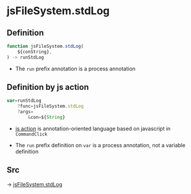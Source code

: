 # jsFileSystem.stdLog

## Definition

```js.js
function jsFileSystem.stdLog(
	${conString},
) -> runStdLog
```

- The `run` prefix annotation is a process annotation
## Definition by js action

```js.js
var=runStdLog
	?func=jsFileSystem.stdLog
	?args=
		&con=${String}
```

- [js action](#) is annotation-oriented language based on javascript in `CommandClick`

- The `run` prefix definition on `var` is a process annotation, not a variable definition

## Src

-> [jsFileSystem.stdLog](https://github.com/puutaro/CommandClick/blob/master/app/src/main/java/com/puutaro/commandclick/fragment_lib/terminal_fragment/js_interface/file/JsFileSystem.kt#L157)



